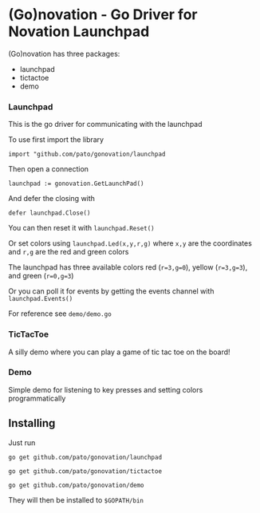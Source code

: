 (Go)novation - Go Driver for Novation Launchpad
============

(Go)novation has three packages:
* launchpad
* tictactoe
* demo

### Launchpad

This is the go driver for communicating with the launchpad

To use first import the library

`import "github.com/pato/gonovation/launchpad`

Then open a connection

`launchpad := gonovation.GetLaunchPad()`

And defer the closing with 

`defer launchpad.Close()`

You can then reset it with `launchpad.Reset()`

Or set colors using `launchpad.Led(x,y,r,g)` where `x,y` are the coordinates and `r,g` are the red and green colors

The launchpad has three available colors red (`r=3,g=0`), yellow (`r=3,g=3`), and green (`r=0,g=3`)

Or you can poll it for events by getting the events channel with `launchpad.Events()`

For reference see `demo/demo.go`

### TicTacToe

A silly demo where you can play a game of tic tac toe on the board!


### Demo

Simple demo for listening to key presses and setting colors programmatically


## Installing

Just run

`go get github.com/pato/gonovation/launchpad`

`go get github.com/pato/gonovation/tictactoe`

`go get github.com/pato/gonovation/demo`

They will then be installed to `$GOPATH/bin`

